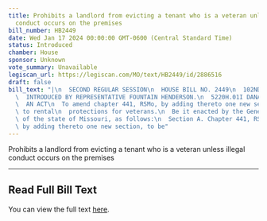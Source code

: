 ```yaml
---
title: Prohibits a landlord from evicting a tenant who is a veteran unless illegal
  conduct occurs on the premises
bill_number: HB2449
date: Wed Jan 17 2024 00:00:00 GMT-0600 (Central Standard Time)
status: Introduced
chamber: House
sponsor: Unknown
vote_summary: Unavailable
legiscan_url: https://legiscan.com/MO/text/HB2449/id/2886516
draft: false
bill_text: "|\n  SECOND REGULAR SESSION\n  HOUSE BILL NO. 2449\n  102ND GENERAL ASSEMBLY\n\
  \  INTRODUCED BY REPRESENTATIVE FOUNTAIN HENDERSON.\n  5220H.01I DANARADEMANMILLER,ChiefClerk\n\
  \  AN ACT\n  To amend chapter 441, RSMo, by adding thereto one new section relating\
  \ to rental\n  protections for veterans.\n  Be it enacted by the General Assembly\
  \ of the state of Missouri, as follows:\n  Section A. Chapter 441, RSMo, is amended\
  \ by adding thereto one new section, to be"
---
```

Prohibits a landlord from evicting a tenant who is a veteran unless illegal conduct occurs on the premises

---

## Read Full Bill Text

You can view the full text [here](https://legiscan.com/MO/text/HB2449/id/2886516).
